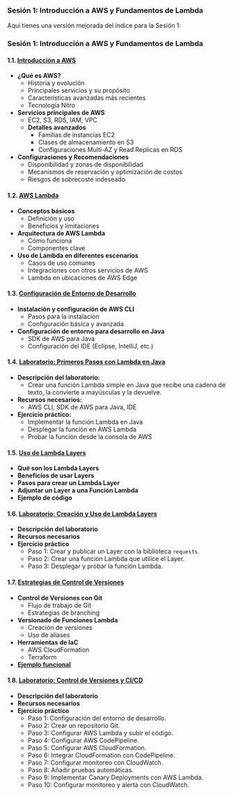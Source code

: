 ### Sesión 1: Introducción a AWS y Fundamentos de Lambda

Aquí tienes una versión mejorada del índice para la Sesión 1:

### Sesión 1: Introducción a AWS y Fundamentos de Lambda

#### 1.1. [Introducción a AWS](introduccion_aws.md)
- **¿Qué es AWS?**
  - Historia y evolución
  - Principales servicios y su propósito
  - Características avanzadas más recientes
  - Tecnología Nitro
- **Servicios principales de AWS**
  - EC2, S3, RDS, IAM, VPC
  - **Detalles avanzados**
    - Familias de instancias EC2
    - Clases de almacenamiento en S3
    - Configuraciones Multi-AZ y Read Replicas en RDS
- **Configuraciones y Recomendaciones**
  - Disponibilidad y zonas de disponibilidad
  - Mecanismos de reservación y optimización de costos
  - Riesgos de sobrecoste indeseado

#### 1.2. [AWS Lambda](aws_lambda.md)
- **Conceptos básicos**
  - Definición y uso
  - Beneficios y limitaciones
- **Arquitectura de AWS Lambda**
  - Cómo funciona
  - Componentes clave
- **Uso de Lambda en diferentes escenarios**
  - Casos de uso comunes
  - Integraciones con otros servicios de AWS
  - Lambda en ubicaciones de AWS Edge

#### 1.3. [Configuración de Entorno de Desarrollo](configuracion_entorno.md)
- **Instalación y configuración de AWS CLI**
  - Pasos para la instalación
  - Configuración básica y avanzada
- **Configuración de entorno para desarrollo en Java**
  - SDK de AWS para Java
  - Configuración del IDE (Eclipse, IntelliJ, etc.)

#### 1.4. [Laboratorio: Primeros Pasos con Lambda en Java](laboratorio_lambda.md)
- **Descripción del laboratorio:**
  - Crear una función Lambda simple en Java que recibe una cadena de texto, la convierte a mayúsculas y la devuelve.
- **Recursos necesarios:**
  - AWS CLI, SDK de AWS para Java, IDE
- **Ejercicio práctico:**
  - Implementar la función Lambda en Java
  - Desplegar la función en AWS Lambda
  - Probar la función desde la consola de AWS
 
#### 1.5. [Uso de Lambda Layers](aws_lambda_layer.md)
- **Qué son los Lambda Layers**
- **Beneficios de usar Layers**
- **Pasos para crear un Lambda Layer**
- **Adjuntar un Layer a una Función Lambda**
- **Ejemplo de código**

#### 1.6. [Laboratorio: Creación y Uso de Lambda Layers](laboratorio_lambda_layers.md)
- **Descripción del laboratorio**
- **Recursos necesarios**
- **Ejercicio práctico**
  - Paso 1: Crear y publicar un Layer con la biblioteca `requests`.
  - Paso 2: Crear una función Lambda que utilice el Layer.
  - Paso 3: Desplegar y probar la función Lambda.


#### 1.7. [Estrategias de Control de Versiones](estrategias.md)
- **Control de Versiones con Git**
  - Flujo de trabajo de Git
  - Estrategias de branching
- **Versionado de Funciones Lambda**
  - Creación de versiones
  - Uso de aliases
- **Herramientas de IaC**
  - AWS CloudFormation
  - Terraform
- **[Ejemplo funcional](versionado.md)**

#### 1.8. [Laboratorio: Control de Versiones y CI/CD](laboratorio_versionado.md)
- **Descripción del laboratorio**
- **Recursos necesarios**
- **Ejercicio práctico**
  - Paso 1: Configuración del entorno de desarrollo.
  - Paso 2: Crear un repositorio Git.
  - Paso 3: Configurar AWS Lambda y subir el código.
  - Paso 4: Configurar AWS CodePipeline.
  - Paso 5: Configurar AWS CloudFormation.
  - Paso 6: Integrar CloudFormation con CodePipeline.
  - Paso 7: Configurar monitoreo con CloudWatch.
  - Paso 8: Añadir pruebas automáticas.
  - Paso 9: Implementar Canary Deployments con AWS Lambda.
  - Paso 10: Configurar monitoreo y alerta con CloudWatch.